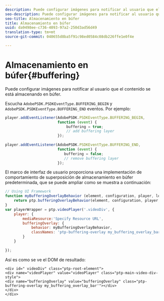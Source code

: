 ```yaml
---
description: Puede configurar imágenes para notificar al usuario que el contenido se está almacenando en búfer.
seo-description: Puede configurar imágenes para notificar al usuario que el contenido se está almacenando en búfer.
seo-title: Almacenamiento en búfer
title: Almacenamiento en búfer
uuid: da9498ee-c736-4093-97a2-250d3ad56d49
translation-type: tm+mt
source-git-commit: 040655d8ba5f91c98ed0584c08db226ffe1e0f4e

---
```



# Almacenamiento en búfer{#buffering}

Puede configurar imágenes para notificar al usuario que el contenido se está almacenando en búfer.

Escucha `AdobePSDK.PSDKEventType.BUFFERING_BEGIN` y `AdobePSDK.PSDKEventType.BUFFERING_END` eventos. Por ejemplo:

```js
player.addEventListener(AdobePSDK.PSDKEventType.BUFFERING_BEGIN,  
                        function (event) { 
                            buffering = true; 
                            // add buffering layer 
                        }); 
  
player.addEventListener(AdobePSDK.PSDKEventType.BUFFERING_END,  
                        function (event) { 
                           buffering = false; 
                           // remove buffering layer 
                        });
```

El marco de interfaz de usuario proporciona una implementación de comportamiento de superposición de almacenamiento en búfer predeterminada, que se puede ampliar como se muestra a continuación:

```js
// Using UI Framework 
function myBufferingOverlayBehavior (element, configuration, player, localize, baseLog) { 
    return ptp.bufferingOverlayBehavior(element, configuration, player, localize, baseLog); 
} 
var playerWrapper = ptp.videoPlayer('.videoDiv', { 
    player: { 
        mediaResource:'Specify Resource URL', 
        bufferingOverlay: { 
            behavior: myBufferingOverlayBehavior, 
            classNames: 'ptp-buffering-overlay my_buffering_overlay_bar' 
        } 
    } 
 
}); 
```

Así es como se ve el DOM de resultado:

```
<div id=" videoDiv" class="ptp-root-element"> 
<div name="videoPlayer" value="videoPlayer" class="ptp-main-video-div-style"> 
<div name="bufferingOverlay" value="bufferingOverlay" class="ptp-buffering-overlay my_buffering_overlay_bar'"></div> 
</div> 
</div> 
```

